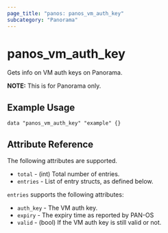 ```yaml
---
page_title: "panos: panos_vm_auth_key"
subcategory: "Panorama"
---
```



# panos_vm_auth_key

Gets info on VM auth keys on Panorama.

**NOTE:** This is for Panorama only.


## Example Usage

```hcl
data "panos_vm_auth_key" "example" {}
```


## Attribute Reference

The following attributes are supported.

* `total` - (int) Total number of entries.
* `entries` - List of entry structs, as defined below.

`entries` supports the following attributes:

* `auth_key` - The VM auth key.
* `expiry` - The expiry time as reported by PAN-OS
* `valid` - (bool) If the VM auth key is still valid or not.
